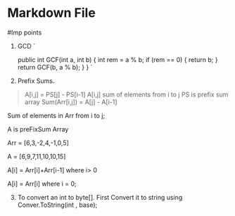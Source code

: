 ﻿# Markdown File

#Imp points

1. GCD 
`

   public int GCF(int a, int b)
        {
            int rem = a % b;
            if (rem == 0)
            {
                return b;
            }
            return GCF(b, a % b);
        }
    }
`
2. Prefix Sums.
> A[i,j] = PS[j] - PS[i-1]
> A[i,j] sum of elements from i to j
> PS is prefix sum array 
Sum(Arr[i,j]) = A[j] - A[i-1]

Sum of elements in Arr from i to j;

A is preFixSum Array

Arr = [6,3,-2,4,-1,0,5]  

A = [6,9,7,11,10,10,15]

A[i] = Arr[i]+Arr[i-1] where i> 0

A[i] = Arr[i] where i = 0;

3. To convert an int to byte[]. First Convert it to string using Conver.ToString(int , base);


